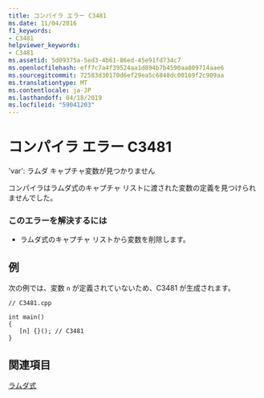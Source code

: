 ```yaml
---
title: コンパイラ エラー C3481
ms.date: 11/04/2016
f1_keywords:
- C3481
helpviewer_keywords:
- C3481
ms.assetid: 5d09375a-5ed3-4b61-86ed-45e91fd734c7
ms.openlocfilehash: eff7c7a4f39524aa1d894b7b4590aa809714aae6
ms.sourcegitcommit: 72583d30170d6ef29ea5c6848dc00169f2c909aa
ms.translationtype: MT
ms.contentlocale: ja-JP
ms.lasthandoff: 04/18/2019
ms.locfileid: "59041203"
---
```

# <a name="compiler-error-c3481"></a>コンパイラ エラー C3481

'var': ラムダ キャプチャ変数が見つかりません

コンパイラはラムダ式のキャプチャ リストに渡された変数の定義を見つけられませんでした。

### <a name="to-correct-this-error"></a>このエラーを解決するには

- ラムダ式のキャプチャ リストから変数を削除します。

## <a name="example"></a>例

次の例では、変数 `n` が定義されていないため、C3481 が生成されます。

```
// C3481.cpp

int main()
{
   [n] {}(); // C3481
}
```

## <a name="see-also"></a>関連項目

[ラムダ式](../../cpp/lambda-expressions-in-cpp.md)